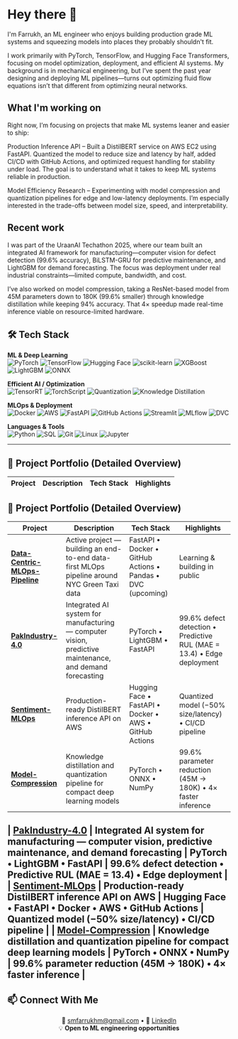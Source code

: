 # Hey there 👋

I'm Farrukh, an ML engineer who enjoys building production grade ML systems and squeezing models into places they probably shouldn't fit.

I work primarily with PyTorch, TensorFlow, and Hugging Face Transformers, focusing on model optimization, deployment, and efficient AI systems. My background is in mechanical engineering, but I’ve spent the past year designing and deploying ML pipelines—turns out optimizing fluid flow equations isn’t that different from optimizing neural networks.

## What I'm working on

Right now, I’m focusing on projects that make ML systems leaner and easier to ship:

Production Inference API – Built a DistilBERT service on AWS EC2 using FastAPI. Quantized the model to reduce size and latency by half, added CI/CD with GitHub Actions, and optimized request handling for stability under load. The goal is to understand what it takes to keep ML systems reliable in production.

Model Efficiency Research – Experimenting with model compression and quantization pipelines for edge and low-latency deployments. I’m especially interested in the trade-offs between model size, speed, and interpretability.

## Recent work

I was part of the UraanAI Techathon 2025, where our team built an integrated AI framework for manufacturing—computer vision for defect detection (99.6% accuracy), BiLSTM-GRU for predictive maintenance, and LightGBM for demand forecasting. The focus was deployment under real industrial constraints—limited compute, bandwidth, and cost.

I’ve also worked on model compression, taking a ResNet-based model from 45M parameters down to 180K (99.6% smaller) through knowledge distillation while keeping 94% accuracy. That 4× speedup made real-time inference viable on resource-limited hardware.

## 🛠️ Tech Stack
**ML & Deep Learning**  
![PyTorch](https://img.shields.io/badge/PyTorch-EE4C2C?style=flat&logo=pytorch&logoColor=white)
![TensorFlow](https://img.shields.io/badge/TensorFlow-FF6F00?style=flat&logo=tensorflow&logoColor=white)
![Hugging Face](https://img.shields.io/badge/🤗_Hugging_Face-FFD21E?style=flat)
![scikit-learn](https://img.shields.io/badge/scikit--learn-F7931E?style=flat&logo=scikitlearn&logoColor=white)
![XGBoost](https://img.shields.io/badge/XGBoost-FF6600?style=flat&logo=xgboost&logoColor=white)
![LightGBM](https://img.shields.io/badge/LightGBM-00A0E3?style=flat&logo=lightgbm&logoColor=white)
![ONNX](https://img.shields.io/badge/ONNX-000000?style=flat&logo=onnx&logoColor=white)

**Efficient AI / Optimization**  
![TensorRT](https://img.shields.io/badge/TensorRT-FF6600?style=flat&logo=tensorflow&logoColor=white)
![TorchScript](https://img.shields.io/badge/TorchScript-EE4C2C?style=flat)
![Quantization](https://img.shields.io/badge/Quantization-2F4F4F?style=flat)
![Knowledge Distillation](https://img.shields.io/badge/Distillation-FFD700?style=flat)

**MLOps & Deployment**  
![Docker](https://img.shields.io/badge/Docker-2496ED?style=flat&logo=docker&logoColor=white)
![AWS](https://img.shields.io/badge/AWS-232F3E?style=flat&logo=amazonaws&logoColor=white)
![FastAPI](https://img.shields.io/badge/FastAPI-009688?style=flat&logo=fastapi&logoColor=white)
![GitHub Actions](https://img.shields.io/badge/GitHub_Actions-2088FF?style=flat&logo=githubactions&logoColor=white)
![Streamlit](https://img.shields.io/badge/Streamlit-FF4B4B?style=flat&logo=streamlit&logoColor=white)
![MLflow](https://img.shields.io/badge/MLflow-000000?style=flat&logo=mlflow&logoColor=white)
![DVC](https://img.shields.io/badge/DVC-172B4D?style=flat&logo=dvc&logoColor=white)

**Languages & Tools**  
![Python](https://img.shields.io/badge/Python-3776AB?style=flat&logo=python&logoColor=white)
![SQL](https://img.shields.io/badge/SQL-4479A1?style=flat&logo=postgresql&logoColor=white)
![Git](https://img.shields.io/badge/Git-F05032?style=flat&logo=git&logoColor=white)
![Linux](https://img.shields.io/badge/Linux-FCC624?style=flat&logo=linux&logoColor=black)
![Jupyter](https://img.shields.io/badge/Jupyter-F37626?style=flat&logo=jupyter&logoColor=white)


---

## 📘 Project Portfolio (Detailed Overview)
| Project | Description | Tech Stack | Highlights |
| -------- | ------------ | ----------- | ----------- |
## 📘 Project Portfolio (Detailed Overview)
| Project | Description | Tech Stack | Highlights |
| -------- | ------------ | ----------- | ----------- |
| [**Data-Centric-MLOps-Pipeline**](https://github.com/sfarrukhm/data-centric-mlops-pipeline) | Active project — building an end-to-end data-first MLOps pipeline around NYC Green Taxi data | FastAPI • Docker • GitHub Actions • Pandas • DVC (upcoming) | Learning & building in public |
| [**PakIndustry-4.0**](https://github.com/sfarrukhm/pakindustry-4.0) | Integrated AI system for manufacturing — computer vision, predictive maintenance, and demand forecasting | PyTorch • LightGBM • FastAPI | 99.6% defect detection • Predictive RUL (MAE = 13.4) • Edge deployment |
| [**Sentiment-MLOps**](https://github.com/sfarrukhm/sentiment-mlops) | Production-ready DistilBERT inference API on AWS | Hugging Face • FastAPI • Docker • AWS • GitHub Actions | Quantized model (−50% size/latency) • CI/CD pipeline |
| [**Model-Compression**](https://github.com/sfarrukhm/making_models_efficient) | Knowledge distillation and quantization pipeline for compact deep learning models | PyTorch • ONNX • NumPy | 99.6% parameter reduction (45M → 180K) • 4× faster inference |

| [**PakIndustry-4.0**](https://github.com/sfarrukhm/pakindustry-4.0) | Integrated AI system for manufacturing — computer vision, predictive maintenance, and demand forecasting | PyTorch • LightGBM • FastAPI | 99.6% defect detection • Predictive RUL (MAE = 13.4) • Edge deployment |
| [**Sentiment-MLOps**](https://github.com/sfarrukhm/sentiment-mlops) | Production-ready DistilBERT inference API on AWS | Hugging Face • FastAPI • Docker • AWS • GitHub Actions | Quantized model (−50% size/latency) • CI/CD pipeline |
| [**Model-Compression**](https://github.com/sfarrukhm/making_models_efficient) | Knowledge distillation and quantization pipeline for compact deep learning models | PyTorch • ONNX • NumPy | 99.6% parameter reduction (45M → 180K) • 4× faster inference |
---
## 📫 Connect With Me
<p align="center">
📧 <a href="mailto:smfarrukhm@gmail.com">smfarrukhm@gmail.com</a> • 
💼 <a href="https://linkedin.com/in/sfarrukhm">LinkedIn</a>  
<br>
💡 <b>Open to ML engineering opportunities</b>
</p>




